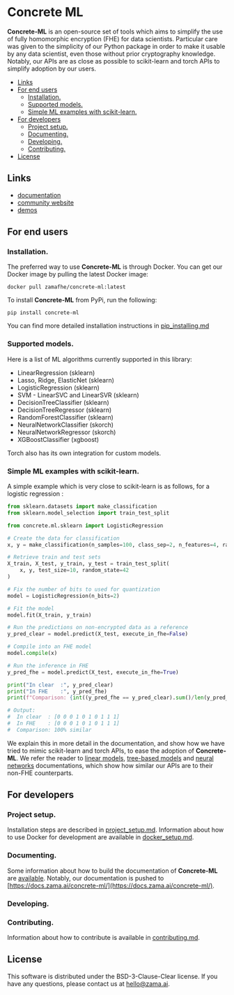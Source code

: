 # Concrete ML

**Concrete-ML** is an open-source set of tools which aims to simplify the use of fully homomorphic encryption (FHE) for data scientists. Particular care was given to the simplicity of our Python package in order to make it usable by any data scientist, even those without prior cryptography knowledge. Notably, our APIs are as close as possible to scikit-learn and torch APIs to simplify adoption by our users.

<!-- mdformat-toc start --slug=github --no-anchors --maxlevel=6 --minlevel=2 -->

- [Links](#links)
- [For end users](#for-end-users)
  - [Installation.](#installation)
  - [Supported models.](#supported-models)
  - [Simple ML examples with scikit-learn.](#simple-ml-examples-with-scikit-learn)
- [For developers](#for-developers)
  - [Project setup.](#project-setup)
  - [Documenting.](#documenting)
  - [Developing.](#developing)
  - [Contributing.](#contributing)
- [License](#license)

<!-- mdformat-toc end -->

## Links

- [documentation](https://docs.zama.ai/concrete-ml)
- [community website](https://community.zama.ai/c/concrete-ml)
- [demos](https://docs.zama.ai/concrete-ml/advanced-examples/advanced_examples.html)

## For end users

### Installation.

The preferred way to use **Concrete-ML** is through Docker. You can get our Docker image by pulling the latest Docker image:

`docker pull zamafhe/concrete-ml:latest`

To install **Concrete-ML** from PyPi, run the following:

`pip install concrete-ml`

You can find more detailed installation instructions in [pip_installing.md](docs/getting-started/pip_installing.md)

### Supported models.

Here is a list of ML algorithms currently supported in this library:

- LinearRegression (sklearn)
- Lasso, Ridge, ElasticNet (sklearn)
- LogisticRegression (sklearn)
- SVM - LinearSVC and LinearSVR (sklearn)
- DecisionTreeClassifier (sklearn)
- DecisionTreeRegressor (sklearn)
- RandomForestClassifier (sklearn)
- NeuralNetworkClassifier (skorch)
- NeuralNetworkRegressor (skorch)
- XGBoostClassifier (xgboost)

Torch also has its own integration for custom models.

### Simple ML examples with scikit-learn.

A simple example which is very close to scikit-learn is as follows, for a logistic regression :

```python
from sklearn.datasets import make_classification
from sklearn.model_selection import train_test_split

from concrete.ml.sklearn import LogisticRegression

# Create the data for classification
x, y = make_classification(n_samples=100, class_sep=2, n_features=4, random_state=42)

# Retrieve train and test sets
X_train, X_test, y_train, y_test = train_test_split(
    x, y, test_size=10, random_state=42
)

# Fix the number of bits to used for quantization 
model = LogisticRegression(n_bits=2)

# Fit the model
model.fit(X_train, y_train)

# Run the predictions on non-encrypted data as a reference
y_pred_clear = model.predict(X_test, execute_in_fhe=False)

# Compile into an FHE model
model.compile(x)

# Run the inference in FHE
y_pred_fhe = model.predict(X_test, execute_in_fhe=True)

print("In clear  :", y_pred_clear)
print("In FHE    :", y_pred_fhe)
print(f"Comparison: {int((y_pred_fhe == y_pred_clear).sum()/len(y_pred_fhe)*100)}% similar")

# Output:
#  In clear  : [0 0 0 1 0 1 0 1 1 1]
#  In FHE    : [0 0 0 1 0 1 0 1 1 1]
#  Comparison: 100% similar
```

We explain this in more detail in the documentation, and show how we have tried to mimic scikit-learn and torch APIs, to ease the adoption of **Concrete-ML**. We refer the reader to [linear models](docs/built-in-models/linear.md), [tree-based models](docs/built-in-models/tree.md) and [neural networks](docs/built-in-models/neural-networks.md) documentations, which show how similar our APIs are to their non-FHE counterparts.

## For developers

### Project setup.

Installation steps are described in [project_setup.md](docs/developer-guide/project_setup.md).
Information about how to use Docker for development are available in [docker_setup.md](docs/developer-guide/docker_setup.md).

### Documenting.

Some information about how to build the documentation of **Concrete-ML** are [available](docs/developer-guide/documenting.md). Notably, our documentation is pushed to [https://docs.zama.ai/concrete-ml/](https://docs.zama.ai/concrete-ml/).

### Developing.

### Contributing.

Information about how to contribute is available in [contributing.md](docs/developer-guide/contributing.md).

## License

This software is distributed under the BSD-3-Clause-Clear license. If you have any questions, please contact us at hello@zama.ai.
